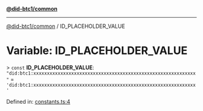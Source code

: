 [**@did-btc1/common**](../README.md)

***

[@did-btc1/common](../globals.md) / ID\_PLACEHOLDER\_VALUE

# Variable: ID\_PLACEHOLDER\_VALUE

&gt; `const` **ID\_PLACEHOLDER\_VALUE**: `"did:btc1:xxxxxxxxxxxxxxxxxxxxxxxxxxxxxxxxxxxxxxxxxxxxxxxxxxxxxxxxxxxx"` = `'did:btc1:xxxxxxxxxxxxxxxxxxxxxxxxxxxxxxxxxxxxxxxxxxxxxxxxxxxxxxxxxxxx'`

Defined in: [constants.ts:4](https://github.com/dcdpr/did-btc1-js/blob/4ab6f9915d95beed9bc633644c9db1539395f512/packages/common/src/constants.ts#L4)
